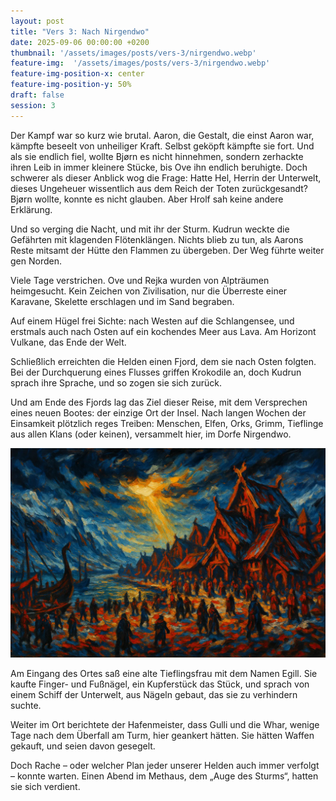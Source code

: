 ```yaml
---
layout: post
title: "Vers 3: Nach Nirgendwo"
date: 2025-09-06 00:00:00 +0200
thumbnail: '/assets/images/posts/vers-3/nirgendwo.webp'
feature-img:  '/assets/images/posts/vers-3/nirgendwo.webp'
feature-img-position-x: center
feature-img-position-y: 50%
draft: false
session: 3
---
```


Der Kampf war so kurz wie brutal. Aaron, die Gestalt, die einst Aaron war, kämpfte beseelt von unheiliger Kraft. Selbst geköpft kämpfte sie fort. Und als sie endlich fiel, wollte Bjørn es nicht hinnehmen, sondern zerhackte ihren Leib in immer kleinere Stücke, bis Ove ihn endlich beruhigte. Doch schwerer als dieser Anblick wog die Frage: Hatte Hel, Herrin der Unterwelt, dieses Ungeheuer wissentlich aus dem Reich der Toten zurückgesandt? Bjørn wollte, konnte es nicht glauben. Aber Hrolf sah keine andere Erklärung.

Und so verging die Nacht, und mit ihr der Sturm. Kudrun weckte die Gefährten mit klagenden Flötenklängen. Nichts blieb zu tun, als Aarons Reste mitsamt der Hütte den Flammen zu übergeben. Der Weg führte weiter gen Norden.

Viele Tage verstrichen. Ove und Rejka wurden von Alpträumen heimgesucht. Kein Zeichen von Zivilisation, nur die Überreste einer Karavane, Skelette erschlagen und im Sand begraben.

Auf einem Hügel frei Sichte: nach Westen auf die Schlangensee, und erstmals auch nach Osten auf ein kochendes Meer aus Lava. Am Horizont Vulkane, das Ende der Welt.

Schließlich erreichten die Helden einen Fjord, dem sie nach Osten folgten. Bei der Durchquerung eines Flusses griffen Krokodile an, doch Kudrun sprach ihre Sprache, und so zogen sie sich zurück.

Und am Ende des Fjords lag das Ziel dieser Reise, mit dem Versprechen eines neuen Bootes: der einzige Ort der Insel. Nach langen Wochen der Einsamkeit plötzlich reges Treiben: Menschen, Elfen, Orks, Grimm, Tieflinge aus allen Klans (oder keinen), versammelt hier, im Dorfe Nirgendwo.

![Nirgendwo](/assets/images/posts/vers-3/nirgendwo.webp)

Am Eingang des Ortes saß eine alte Tieflingsfrau mit dem Namen Egill. Sie kaufte Finger- und Fußnägel, ein Kupferstück das Stück, und sprach von einem Schiff der Unterwelt, aus Nägeln gebaut, das sie zu verhindern suchte.

Weiter im Ort berichtete der Hafenmeister, dass Gulli und die Whar, wenige Tage nach dem Überfall am Turm, hier geankert hätten. Sie hätten Waffen gekauft, und seien davon gesegelt.

Doch Rache – oder welcher Plan jeder unserer Helden auch immer verfolgt – konnte warten. Einen Abend im Methaus, dem „Auge des Sturms“, hatten sie sich verdient.
